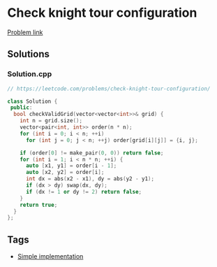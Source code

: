 # Check knight tour configuration

[Problem link](https://leetcode.com/problems/check-knight-tour-configuration/)

## Solutions


### Solution.cpp
```cpp
// https://leetcode.com/problems/check-knight-tour-configuration/

class Solution {
 public:
  bool checkValidGrid(vector<vector<int>>& grid) {
    int n = grid.size();
    vector<pair<int, int>> order(n * n);
    for (int i = 0; i < n; ++i)
      for (int j = 0; j < n; ++j) order[grid[i][j]] = {i, j};

    if (order[0] != make_pair(0, 0)) return false;
    for (int i = 1; i < n * n; ++i) {
      auto [x1, y1] = order[i - 1];
      auto [x2, y2] = order[i];
      int dx = abs(x2 - x1), dy = abs(y2 - y1);
      if (dx > dy) swap(dx, dy);
      if (dx != 1 or dy != 2) return false;
    }
    return true;
  }
};
```
## Tags

* [Simple implementation](/README.md#Simple_implementation)

